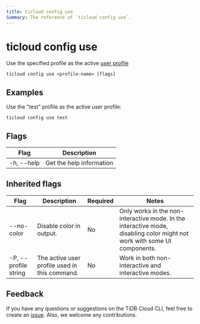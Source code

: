 ```yaml
---
title: ticloud config use
Summary: The reference of `ticloud config use`.
---
```


# ticloud config use

Use the specified profile as the active [user profile](tidb-cloud/cli-reference.md#user-profile)

```shell
ticloud config use <profile-name> [flags]
```

## Examples

Use the "test" profile as the active user profile:

```shell
ticloud config use test
```

## Flags

| Flag       | Description              |
|------------|--------------------------|
| -h, --help | Get the help information |

## Inherited flags

| Flag                 | Description                                   | Required | Notes                                                                                                                    |
|----------------------|-----------------------------------------------|----------|--------------------------------------------------------------------------------------------------------------------------|
| --no-color           | Disable color in output.                      | No       | Only works in the non-interactive mode. In the interactive mode, disabling color might not work with some UI components. |
| -P, --profile string | The active user profile used in this command. | No       | Work in both non-interactive and interactive modes.                                                                      |

## Feedback

If you have any questions or suggestions on the TiDB Cloud CLI, feel free to create an [issue](https://github.com/tidbcloud/tidbcloud-cli/issues/new/choose). Also, we welcome any contributions.

